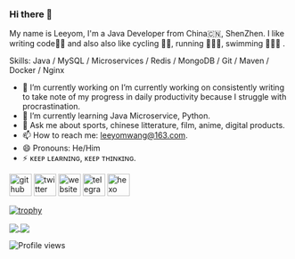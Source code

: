### Hi there 👋
My name is Leeyom, I'm a Java Developer from China🇨🇳, ShenZhen. 
I like writing code👨‍💻 and also also like cycling 🚴‍♂️, running 🏃🏻‍♂️, swimming 🏊🏻‍♂️ .

Skills: Java / MySQL / Microservices / Redis / MongoDB / Git / Maven / Docker / Nginx

- 🔭 I’m currently working on I’m currently working on consistently writing to take note of my progress in daily productivity because I struggle with procrastination. 
- 🌱 I’m currently learning Java Microservice, Python. 
- 💬 Ask me about sports, chinese litterature, film, anime, digital products. 
- 📫 How to reach me: leeyomwang@163.com. 
- 😄 Pronouns: He/Him 
- ⚡ ᴋᴇᴇᴘ ʟᴇᴀʀɴɪɴɢ, ᴋᴇᴇᴘ ᴛʜɪɴᴋɪɴɢ.


[<img src='https://cdn.jsdelivr.net/npm/simple-icons@3.0.1/icons/github.svg' alt='github' height='40'>](https://github.com/superleeyom)  [<img src='https://cdn.jsdelivr.net/npm/simple-icons@3.0.1/icons/twitter.svg' alt='twitter' height='40'>](https://twitter.com/super_leeyom)  [<img src='https://cdn.jsdelivr.net/npm/simple-icons@3.0.1/icons/icloud.svg' alt='website' height='40'>](https://www.leeyom.top/blog)  [<img src='https://cdn.jsdelivr.net/npm/simple-icons@3.0.1/icons/telegram.svg' alt='telegram' height='40'>](https://t.me/super_leeyom)  [<img src='https://cdn.jsdelivr.net/npm/simple-icons@3.0.1/icons/hexo.svg' alt='hexo' height='40'>](https://www.leeyom.top/)  

[![trophy](https://github-profile-trophy.vercel.app/?username=superleeyom)](https://github.com/ryo-ma/github-profile-trophy)

<a href="https://github.com/superleeyom/superleeyom">
  <img align="center" src="https://github-readme-stats.vercel.app/api/top-langs/?username=superleeyom&hide=html" />
</a>
<a href="https://github.com/superleeyom/superleeyom">
  <img align="center" src="https://github-readme-stats.vercel.app/api?username=superleeyom&show_icons=true&count_private=true" />
</a>

![Profile views](https://gpvc.arturio.dev/superleeyom)  
